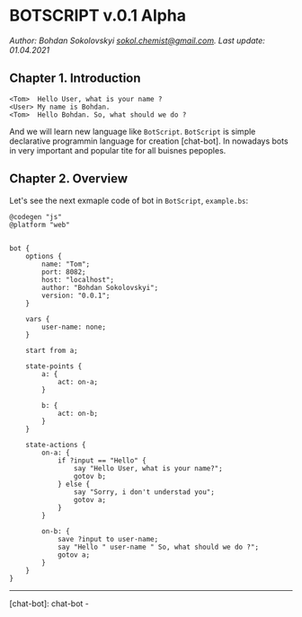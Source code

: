 # BOTSCRIPT v.0.1 Alpha

_Author: Bohdan Sokolovskyi [sokol.chemist@gmail.com](mailto:sokol.chemist@gmail.com). Last update: 01.04.2021_

## Chapter 1. Introduction

```textile
<Tom>  Hello User, what is your name ?
<User> My name is Bohdan.
<Tom>  Hello Bohdan. So, what should we do ?
```

And we will learn new language like `BotScript`. `BotScript` is simple declarative programmin language for creation [chat-bot].  In nowadays bots in very important and popular tite for all buisnes pepoples.

## Chapter 2. Overview

Let's see the next exmaple code of bot in `BotScript`,  `example.bs`:

```bs
@codegen "js"
@platform "web"


bot {
    options {
        name: "Tom";
        port: 8082;
        host: "localhost";
        author: "Bohdan Sokolovskyi";
        version: "0.0.1";
    }

    vars {
        user-name: none;
    }

    start from a;

    state-points {
        a: {
            act: on-a;
        }

        b: {
            act: on-b;
        }
    }

    state-actions {
        on-a: {
            if ?input == "Hello" {
                say "Hello User, what is your name?";
                gotov b;
            } else {
                say "Sorry, i don't understad you";
                gotov a;
            }
        }

        on-b: {
            save ?input to user-name;
            say "Hello " user-name " So, what should we do ?";
            gotov a;
        }
    }
}
```





---

[chat-bot]: chat-bot -   





